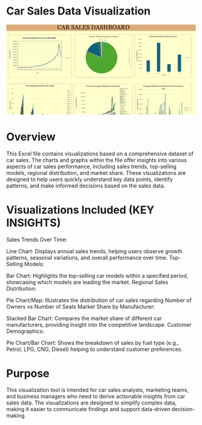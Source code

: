 # Car Sales Data Visualization
![CAR SALES DASHBOARD](Dashboard.png)
# Overview
This Excel file contains visualizations based on a comprehensive dataset of car sales. The charts and graphs within the file offer insights into various aspects of car sales performance, including sales trends, top-selling models, regional distribution, and market share. These visualizations are designed to help users quickly understand key data points, identify patterns, and make informed decisions based on the sales data.

# Visualizations Included (KEY INSIGHTS) 
Sales Trends Over Time:

Line Chart: Displays annual sales trends, helping users observe growth patterns, seasonal variations, and overall performance over time.
Top-Selling Models:

Bar Chart: Highlights the top-selling car models within a specified period, showcasing which models are leading the market.
Regional Sales Distribution:

Pie Chart/Map: Illustrates the distribution of car sales regarding Number of Owners vs Number of Seats
Market Share by Manufacturer:

Stacked Bar Chart: Compares the market share of different car manufacturers, providing insight into the competitive landscape.
Customer Demographics:

Pie Chart/Bar Chart: Shows the breakdown of sales by fuel type (e.g., Petrol, LPG, CNG, Diesel) helping to understand customer preferences.

# Purpose
This visualization tool is intended for car sales analysts, marketing teams, and business managers who need to derive actionable insights from car sales data. The visualizations are designed to simplify complex data, making it easier to communicate findings and support data-driven decision-making.


